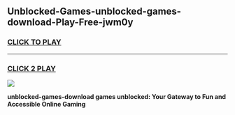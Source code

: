 
## Unblocked-Games-unblocked-games-download-Play-Free-jwm0y
<h3>
<a href="https://premium76.site?title=unblocked-games-download&ref=10A">CLICK TO PLAY</a></h3>
<hr>

<h3>
<a href="https://premium76.site?title=unblocked-games-download&ref=10A">CLICK 2 PLAY</a>
  
</h3>

<a href="https://premium76.site?title=unblocked-games-download&ref=10A"><img src="https://clearcache.store/games.png"></a>


**unblocked-games-download games unblocked: Your Gateway to Fun and Accessible Online Gaming**
